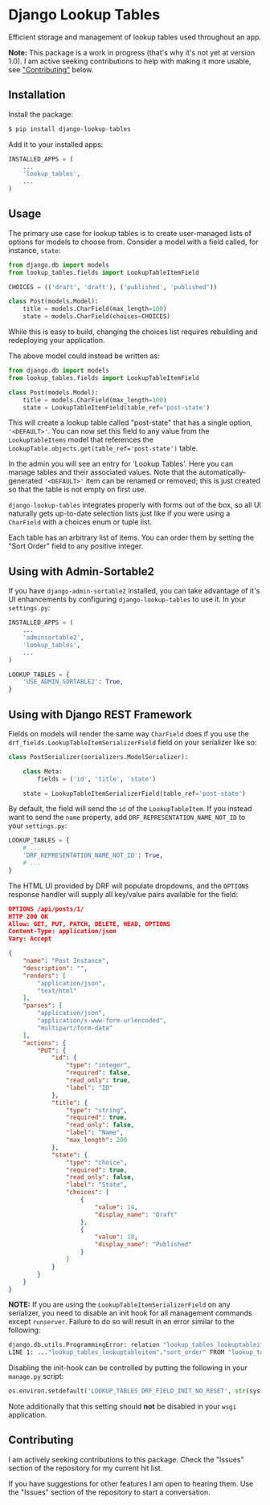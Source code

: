 # Django Lookup Tables

Efficient storage and management of lookup tables used throughout an app.

**Note:** This package is a work in progress (that's why it's not yet at version 1.0). I am active seeking contributions to help with making it more usable, see ["Contributing"](#contributing) below.


## Installation

Install the package:

```bash
$ pip install django-lookup-tables
```

Add it to your installed apps:

```python
INSTALLED_APPS = (
    ...
    'lookup_tables',
    ...
)
```


## Usage

The primary use case for lookup tables is to create user-managed lists of options for models to choose from. Consider a model with a field called, for instance, `state`:

```python
from django.db import models
from lookup_tables.fields import LookupTableItemField

CHOICES = (('draft', 'draft'), ('published', 'published'))

class Post(models.Model):
    title = models.CharField(max_length=100)
    state = models.CharField(choices=CHOICES)
```

While this is easy to build, changing the choices list requires rebuilding and redeploying your application.

The above model could instead be written as:

```python
from django.db import models
from lookup_tables.fields import LookupTableItemField

class Post(models.Model):
    title = models.CharField(max_length=100)
    state = LookupTableItemField(table_ref='post-state')
```

This will create a lookup table called "post-state" that has a single option, `'<DEFAULT>'`. You can now set this field to any value from the `LookupTableItems` model that references the `LookupTable.objects.get(table_ref='post-state')` table.

In the admin you will see an entry for 'Lookup Tables'. Here you can manage tables and their associated values. Note that the automatically-generated `'<DEFAULT>'` item can be renamed or removed; this is just created so that the table is not empty on first use.

`django-lookup-tables` integrates properly with forms out of the box, so all UI naturally gets up-to-date selection lists just like if you were using a `CharField` with a choices enum or tuple list.

Each table has an arbitrary list of items. You can order them by setting the "Sort Order" field to any positive integer.


## Using with Admin-Sortable2

If you have `django-admin-sortable2` installed, you can take advantage of it's UI enhancements by configuring `django-lookup-tables` to use it. In your `settings.py`:

```python
INSTALLED_APPS = (
    ...
    'adminsortable2',
    'lookup_tables',
    ...
)

LOOKUP_TABLES = {
    'USE_ADMIN_SORTABLE2': True,
}
```


## Using with Django REST Framework

Fields on models will render the same way `CharField` does if you use the `drf_fields.LookupTableItemSerializerField` field on your serializer like so:

```python
class PostSerializer(serializers.ModelSerializer):

    class Meta:
        fields = ('id', 'title', 'state')

    state = LookupTableItemSerializerField(table_ref='post-state')
```

By default, the field will send the `id` of the `LookupTableItem`. If you instead want to send the `name` property, add `DRF_REPRESENTATION_NAME_NOT_ID` to your `settings.py`:

```python
LOOKUP_TABLES = {
    # ...
    'DRF_REPRESENTATION_NAME_NOT_ID': True,
    # ...
}
```

The HTML UI provided by DRF will populate dropdowns, and the `OPTIONS` response handler will supply all key/value pairs available for the field:

```json
OPTIONS /api/posts/1/
HTTP 200 OK
Allow: GET, PUT, PATCH, DELETE, HEAD, OPTIONS
Content-Type: application/json
Vary: Accept

{
    "name": "Post Instance",
    "description": "",
    "renders": [
        "application/json",
        "text/html"
    ],
    "parses": [
        "application/json",
        "application/x-www-form-urlencoded",
        "multipart/form-data"
    ],
    "actions": {
        "PUT": {
            "id": {
                "type": "integer",
                "required": false,
                "read_only": true,
                "label": "ID"
            },
            "title": {
                "type": "string",
                "required": true,
                "read_only": false,
                "label": "Name",
                "max_length": 200
            },
            "state": {
                "type": "choice",
                "required": true,
                "read_only": false,
                "label": "State",
                "choices": [
                    {
                        "value": 14,
                        "display_name": "Draft"
                    },
                    {
                        "value": 18,
                        "display_name": "Published"
                    }
                ]
            }
        }
    }
}
```

**NOTE:** If you are using the `LookupTableItemSerializerField` on any serializer, you need to disable an init hook for all management commands except `runserver`. Failure to do so will result in an error similar to the following:

```bash
django.db.utils.ProgrammingError: relation "lookup_tables_lookuptableitem" does not exist
LINE 1: ..."lookup_tables_lookuptableitem"."sort_order" FROM "lookup_ta...
```

Disabling the init-hook can be controlled by putting the following in your `manage.py` script:

```python
os.environ.setdefault('LOOKUP_TABLES_DRF_FIELD_INIT_NO_RESET', str(sys.argv[1] != 'runserver'))
```

Note additionally that this setting should **not** be disabled in your `wsgi` application.


<a name="contributing"></a>
## Contributing

I am actively seeking contributions to this package. Check the "Issues" section of the repository for my current hit list.

If you have suggestions for other features I am open to hearing them. Use the "Issues" section of the repository to start a conversation.
